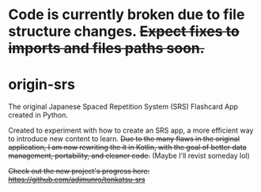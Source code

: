 # Code is currently broken due to file structure changes. ~~Expect fixes to imports and files paths soon.~~

# origin-srs
The original Japanese Spaced Repetition System (SRS) Flashcard App created in Python.

Created to experiment with how to create an SRS app, a more efficient way to introduce new content to learn.
~~Due to the many flaws in the original application, I am now rewriting the it in Kotlin, with the goal of better data management, portability, and cleaner code.~~ (Maybe I'll revist someday lol)

~~Check out the new project's progress here: 
https://github.com/adjmunro/tonkatsu-srs~~

